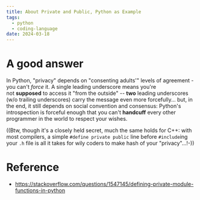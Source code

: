```yaml
---
title: About Private and Public, Python as Example
tags:
  - python
  - coding-language
date: 2024-03-18
---
```


# A good answer

In Python, "privacy" depends on "consenting adults'" levels of agreement - you can't _force_ it. A single leading underscore means you're not **supposed** to access it "from the outside" -- **two** leading underscores (w/o trailing underscores) carry the message even more forcefully... but, in the end, it still depends on social convention and consensus: Python's introspection is forceful enough that you can't **handcuff** every other programmer in the world to respect your wishes.

((Btw, though it's a closely held secret, much the same holds for C++: with most compilers, a simple `#define private public` line before `#include`ing your `.h` file is all it takes for wily coders to make hash of your "privacy"...!-))

# Reference

* https://stackoverflow.com/questions/1547145/defining-private-module-functions-in-python